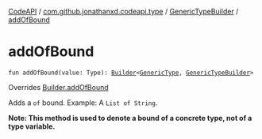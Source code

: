[CodeAPI](../../index.md) / [com.github.jonathanxd.codeapi.type](../index.md) / [GenericTypeBuilder](index.md) / [addOfBound](.)

# addOfBound

`fun addOfBound(value: Type): `[`Builder`](../-generic-type/-builder/index.md)`<`[`GenericType`](../-generic-type/index.md)`, `[`GenericTypeBuilder`](index.md)`>`

Overrides [Builder.addOfBound](../-generic-type/-builder/add-of-bound.md)

Adds a `of` bound. Example: A `List of String`.

**Note: This method is used to denote a bound of a concrete type, not of a type variable.**

